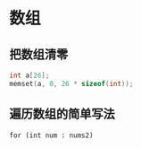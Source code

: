 # 数组

## 把数组清零

```c++
int a[26];
memset(a, 0, 26 * sizeof(int));
```



## 遍历数组的简单写法

```
for (int num : nums2)
```



